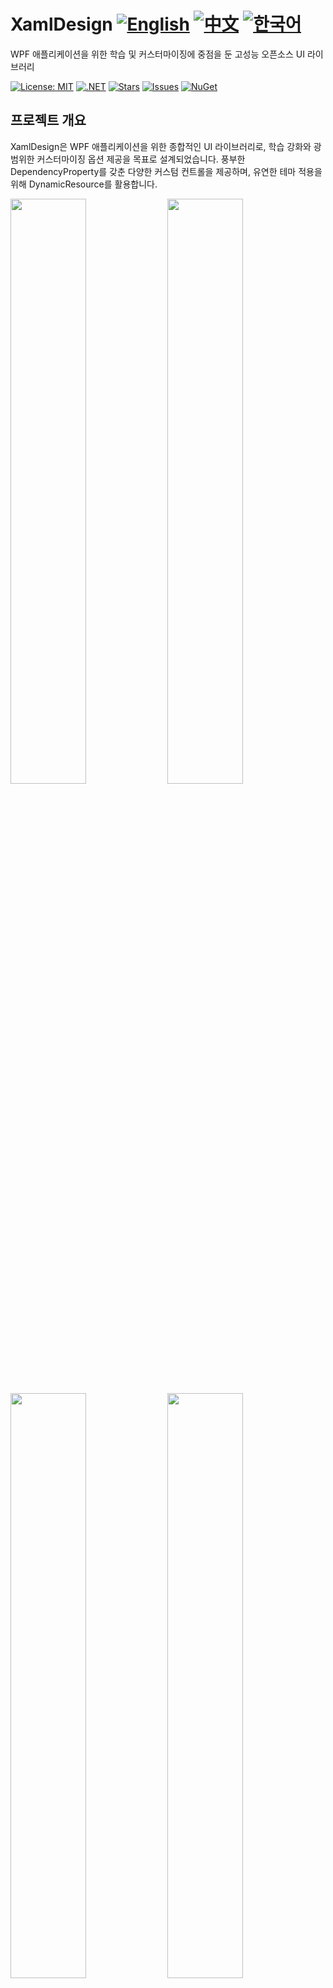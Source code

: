 # XamlDesign [![English](https://img.shields.io/badge/Language-English-blue.svg)](README.md) [![中文](https://img.shields.io/badge/Language-中文-red.svg)](README.zh-CN.md) [![한국어](https://img.shields.io/badge/Language-한국어-green.svg)](README.ko.md)

WPF 애플리케이션을 위한 학습 및 커스터마이징에 중점을 둔 고성능 오픈소스 UI 라이브러리

[![License: MIT](https://img.shields.io/badge/License-MIT-yellow.svg)](https://opensource.org/licenses/MIT)
[![.NET](https://img.shields.io/badge/.NET-8.0-blue.svg)](https://dotnet.microsoft.com/download)
[![Stars](https://img.shields.io/github/stars/jamesnet214/xamldesignwpf.svg)](https://github.com/jamesnet214/xamldesignwpf/stargazers)
[![Issues](https://img.shields.io/github/issues/jamesnet214/xamldesignwpf.svg)](https://github.com/jamesnet214/xamldesignwpf/issues)
[![NuGet](https://img.shields.io/nuget/v/XamlDesign.Wpf.svg)](https://www.nuget.org/packages/XamlDesign.Wpf)

## 프로젝트 개요

XamlDesign은 WPF 애플리케이션을 위한 종합적인 UI 라이브러리로, 학습 강화와 광범위한 커스터마이징 옵션 제공을 목표로 설계되었습니다. 풍부한 DependencyProperty를 갖춘 다양한 커스텀 컨트롤을 제공하며, 유연한 테마 적용을 위해 DynamicResource를 활용합니다.


<img src="https://github.com/user-attachments/assets/ebce1246-55de-4c40-8576-26f0a081cf87" width="49%"/>
<img src="https://github.com/user-attachments/assets/3f62f639-94b6-42cf-b2ef-aee3201c103b" width="49%"/>
<img src="https://github.com/user-attachments/assets/a5dfd480-74f5-4350-9939-ac2336053d02" width="49%"/>
<img src="https://github.com/user-attachments/assets/4ea2ed96-08c3-485a-b5e7-687dd29e767b" width="49%"/>

## 주요 기능 및 구현 사항
#### 1. 커스텀 컨트롤 개발
- [x] 처음부터 구축된 광범위한 커스텀 컨트롤
- [x] 각 컨트롤에 대한 풍부한 DependencyProperty 세트
- [x] 사용자 정의 ControlTemplate 구현

#### 2. 테마 및 스타일링
- [x] 테마 적용을 위한 DynamicResource 활용
- [x] 쉬운 커스터마이징을 위한 유연한 스타일링 시스템
- [x] 모든 컨트롤에 걸친 일관된 디자인 언어

#### 3. WPF 모범 사례
- [x] MVVM 패턴 통합 시연
- [x] WPF 바인딩 및 커맨딩의 효율적인 사용
- [x] 고급 WPF 기술의 쇼케이스

#### 4. 학습 중심 설계
- [x] 교육 목적의 명확하고 잘 문서화된 코드
- [x] 실제 애플리케이션에서의 복잡한 WPF 개념 예시
- [x] 쉬운 이해와 확장을 위한 모듈식 아키텍처

#### 5. 성능 최적화
- [x] 효율적인 렌더링 및 리소스 관리
- [x] 부드러운 UI 상호작용을 위한 최적화된 컨트롤 템플릿

## 기술 스택
- .NET 8.0
- WPF (Windows Presentation Foundation)
- C# 10.0
- XAML

## 시작하기
### 필요 조건
- Visual Studio 2022 이상
- .NET 8.0 SDK

<img src="https://github.com/user-attachments/assets/af70f422-7057-4e77-a54d-042ee8358d2a" width="32%"/>
<img src="https://github.com/user-attachments/assets/e4feaa10-a107-4b58-8d13-1d8be620ec62" width="32%"/>
<img src="https://github.com/user-attachments/assets/5ff487f6-55e4-43e1-9abf-f8d419ee6943" width="32%"/>

### 설치 및 사용
#### 1. NuGet을 통한 설치:

```
Install-Package XamlDesign -Version [최신 버전 번호]
```

#### 2. 프로젝트에 추가
- [x] XAML 파일에 참조 추가
- [x] 필요한 네임스페이스 가져오기

#### 3. XamlDesign 컨트롤 사용 시작
- [x] WPF 애플리케이션에 컨트롤 통합
- [x] 제공된 DependencyProperty를 사용하여 커스터마이즈
- [x] DynamicResource를 사용하여 테마 적용

## 주요 컨트롤 목록
- **버튼**: BorderedButton, FilledButton, IconButton, TextButton, BadgeButton
- **캘린더 및 날짜**: CalendarComboBox, CalendarListBox, DateRangeSelector, RangeCalendar
- **입력 컨트롤**: SearchTextBox, SmartTextBox
- **토글 및 선택자**: ComboBoxToggleButton, IconSwitch, RadioExpander, RageSlider
- **그 외 다수...**

## 학습 기회
XamlDesign은 WPF 개발자들에게 풍부한 학습 경험을 제공합니다:
1. **커스텀 컨트롤 개발**: 복잡하고 재사용 가능한 WPF 컨트롤 생성 방법 학습
2. **DependencyProperty 사용**: DependencyProperty의 힘과 유연성 이해
3. **DynamicResource를 이용한 테마 적용**: WPF 애플리케이션에서 동적 테마 적용 마스터
4. **XAML과 C# 통합**: WPF에서 XAML과 C#을 결합하는 모범 사례 확인
5. **성능 최적화**: 효율적인 WPF UI 생성 기법 학습

## 기여하기
XamlDesign에 대한 기여를 환영합니다! 이슈 제출, 풀 리퀘스트 생성 또는 개선 제안 등 자유롭게 참여해 주세요.

## 라이선스
이 프로젝트는 MIT 라이선스 하에 배포됩니다. 자세한 내용은 [LICENSE](LICENSE) 파일을 참조하세요.

## 연락처
- 웹사이트: https://jamesnet.dev
- 이메일: james@jamesnet.dev, vickyqu115@hotmail.com

XamlDesign과 함께 고급 WPF 컨트롤 개발의 세계를 탐험해보세요!
